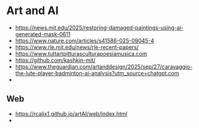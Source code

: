 # Art and AI

* https://news.mit.edu/2025/restoring-damaged-paintings-using-ai-generated-mask-0611
* https://www.nature.com/articles/s41586-025-09045-4
* https://www.rle.mit.edu/news/rle-recent-papers/
* https://www.tuttartpitturasculturapoesiamusica.com
*  https://github.com/kashkin-mit/
*  https://www.theguardian.com/artanddesign/2025/sep/27/caravaggio-the-lute-player-badminton-ai-analysis?utm_source=chatgpt.com
*  

## Web

* https://rcalix1.github.io/artAI/web/index.html
* 
